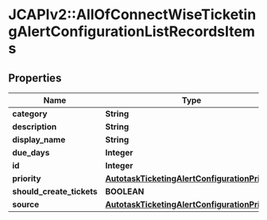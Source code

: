 # JCAPIv2::AllOfConnectWiseTicketingAlertConfigurationListRecordsItems

## Properties
Name | Type | Description | Notes
------------ | ------------- | ------------- | -------------
**category** | **String** |  | [optional] 
**description** | **String** |  | [optional] 
**display_name** | **String** |  | [optional] 
**due_days** | **Integer** |  | [optional] 
**id** | **Integer** |  | [optional] 
**priority** | [**AutotaskTicketingAlertConfigurationPriority**](AutotaskTicketingAlertConfigurationPriority.md) |  | [optional] 
**should_create_tickets** | **BOOLEAN** |  | 
**source** | [**AutotaskTicketingAlertConfigurationPriority**](AutotaskTicketingAlertConfigurationPriority.md) |  | [optional] 


